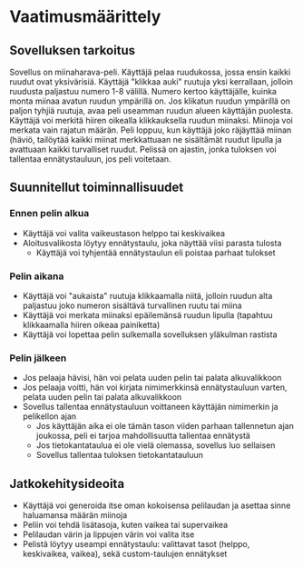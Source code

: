 # Vaatimusmäärittely

## Sovelluksen tarkoitus

Sovellus on miinaharava-peli. Käyttäjä pelaa ruudukossa, jossa ensin kaikki ruudut ovat yksivärisiä. Käyttäjä "klikkaa auki" 
ruutuja yksi kerrallaan, jolloin ruudusta paljastuu numero 1-8 välillä. Numero kertoo käyttäjälle, kuinka monta miinaa avatun ruudun ympärillä on. Jos klikatun
ruudun ympärillä on paljon tyhjiä ruutuja, avaa peli useamman ruudun alueen käyttäjän puolesta. Käyttäjä voi merkitä hiiren oikealla klikkauksella ruudun miinaksi.
Miinoja voi merkata vain rajatun määrän. Peli loppuu, kun käyttäjä joko räjäyttää miinan (häviö, tailöytää kaikki miinat merkkattuaan ne sisältämät ruudut
lipulla ja avattuaan kaikki turvalliset ruudut. Pelissä on ajastin, jonka tuloksen voi tallentaa ennätystauluun, jos peli voitetaan.

## Suunnitellut toiminnallisuudet

### Ennen pelin alkua
- Käyttäjä voi valita vaikeustason helppo tai keskivaikea
- Aloitusvalikosta löytyy ennätystaulu, joka näyttää viisi parasta tulosta
  - Käyttäjä voi tyhjentää ennätystaulun eli poistaa parhaat tulokset 

### Pelin aikana
- Käyttäjä voi "aukaista" ruutuja klikkaamalla niitä, jolloin ruudun alta paljastuu joko numeron sisältävä turvallinen ruutu tai miina
- Käyttäjä voi merkata miinaksi epäilemänsä ruudun lipulla (tapahtuu klikkaamalla hiiren oikeaa painiketta)
- Käyttäjä voi lopettaa pelin sulkemalla sovelluksen yläkulman rastista

### Pelin jälkeen
- Jos pelaaja hävisi, hän voi pelata uuden pelin tai palata alkuvalikkoon
- Jos pelaaja voitti, hän voi kirjata nimimerkkinsä ennätystauluun varten, pelata uuden pelin tai palata alkuvalikkoon
- Sovellus tallentaa ennätystauluun voittaneen käyttäjän nimimerkin ja pelikellon ajan
  - Jos käyttäjän aika ei ole tämän tason viiden parhaan tallennetun ajan joukossa, peli ei tarjoa mahdollisuutta tallentaa ennätystä
  - Jos tietokantataulua ei ole vielä olemassa, sovellus luo sellaisen
  - Sovellus tallentaa tuloksen tietokantatauluun

## Jatkokehitysideoita
- Käyttäjä voi generoida itse oman kokoisensa pelilaudan ja asettaa sinne haluamansa määrän miinoja
- Peliin voi tehdä lisätasoja, kuten vaikea tai supervaikea
- Pelilaudan värin ja lippujen värin voi valita itse
- Pelistä löytyy useampi ennätystaulu: valittavat tasot (helppo, keskivaikea, vaikea), sekä custom-taulujen ennätykset
